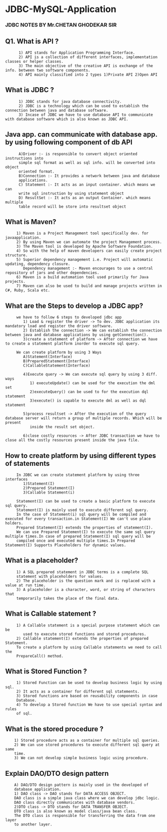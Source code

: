 # JDBC-MySQL-Application
### JDBC NOTES BY Mr.CHETAN GHODEKAR SIR

   ## Q1. What is API ?
          1) API stands for Application Programming Interface.
          2) API is a collection of different interfaces, implementation classes or helper classes. 
          3) The main objective of the creative API is exchange of the info. between two software components.
          4) API mainly classified into 2 types 1)Private API 2)Open API
     
   ## What is JDBC ?
          1) JDBC stands for java database connectivity.
          2) JDBC is a technology which can be used to establish the connection between java and database software.
          3) Incase of JDBC we have to use database API to communicate with database software which is also known as JDBC API.

   ## Java app. can communicate with database app. by using following component of db API
          A)Driver :- is responsible to convert object oriented instructions into
          simple sql format as well as sql info. will be converted into object
          oriented format.
          B)Connection :- It provides a network between java and database
          applications.
          C) Statement :- It acts as an input container. which means we can 
          write sql instruction by using statement object
          D) ResultSet :- It acts as an output Container. which means multiple
          table record will be store into resultset object
          
   ## What is Maven?
         1) Maven is a Project Management tool specifically dev. for javaapplication.
         2) By using Maven we can automate the project Management process.
         3) The Maven tool is developed by Apache Software Foundation.
         4) So with the help of maven developers can easily create project structure.
         5) Superior dependency management i.e. Project will automatic  updating, dependency closure.
            Dependency management :- Maven encourages to use a central repository of jars and other dependencies.
         6) Maven is a build automation tool used primarily for Java projects.
         7) Maven can also be used to build and manage projects written in C#, Ruby, Scala etc.
         
   ## What are the Steps to develop a JDBC app?
         we have to follow 6 steps to developed jdbc app
            1) Load & register the driver -> To dev. JDBC application its  mandatory load and register the driver software.
            2) Establish the connection -> We can establish the connection between java and database applications by using getConnection().
            3)create a statement of platform -> After connection we have to create a statement platform inorder to execute sql query.
         
         We can create platform by using 3 Ways
            A)Statement(Interface)
            B)PreparedStatement(Interface)
            C)CallableStatement(Interface)
         
            4)Execute query -> We can execute sql query by using 3 diff. ways
               1) executeUpdate() can be used for the execution the dml set
               2)executeQuery() can be used to for the execution dql statement
               3)execute() is capable to execute dml as well as dql statement
            
            5)process resultset -> After the execution of the query database server will return a group of multiple records. Which will be present
               inside the result set object.
         
            6)close costly resources -> After JDBC transaction we have to close all the costly resources present inside the java file.
        
   ## How to create platform by using different types of statements
         In JDBC we can create statement platform by using three interfaces
            1)Statement(I)
            2)Prepared Statement(I)
            3)Callable Statement(i)
         
         Statement(I) can be used to create a basic platform to execute sql query.
         Statement(I) is mainly used to execute different sql query.
         In the case of Statement(i) sql query will be compiled and executed for every transaction.in Statement(I) We can't use place holders.
         Prepared Statement(I) extends the properties of statement(I).
         We can use Prepared Statement(I) to execute the same sql query multiple times.In case of prepared Statement(I) sql query will be
         compiled once and executed multiple times.In Prepared Statement(I) Supports Placeholders for dynamic values.
         
   ## What is a placeholder?
         1) A SQL prepared statement in JDBC terms is a complete SQL
         statement with placeholders for values. 
         2) The placeholder is the question mark and is replaced with a value at run time.
         3) A placeholder is a character, word, or string of characters that
         temporarily takes the place of the final data.
         
   ## What is Callable statement ?
         1) A Callable statement is a special purpose statement which can be
            used to execute stored functions and stored procedures.
         2) Callable statement(I) extends the properties of prepared Statement.
         To create a platform by using Callable statements we need to call the
         PrepareCall() method.
         
   ## What is Stored Function ?
         1) Stored Function can be used to develop business logic by using sql.
         2) It acts as a container for different sql statements.
         3) Stored functions are based on reusability components in case
         Database.
         4) To develop a Stored function We have to use special syntax and rules
         of sql.
        
   ## What is the stored procedure ?
        1) Stored procedure acts as a container for multiple sql queries.
        2) We can use stored procedures to execute different sql query at same
        time.
        3) We can not develop simple business logic using procedure.
        
   ## Explain DAO/DTO design pattern
        A) DAO/DTO design pattern is mainly used in the developed of
        database application.
        1) DAO class -> DAO stands for DATA ACCESS OBJECT.
        DAO class is a simple java class where we can develop jdbc logic.
        DAO class directly communicates with database vendors.
        2)DTO class -> DTO stands for DATA TRANSFER OBJECT.
        DTO class is also known as model class/java bean class.
        The DTO class is responsible for transferring the data from one layer
        to another layer.
